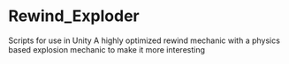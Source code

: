 Rewind_Exploder
===============
Scripts for use in Unity
A highly optimized rewind mechanic with a physics based explosion mechanic to make it more interesting
